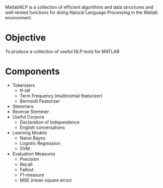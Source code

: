 MatlabNLP is a collection of efficient algorithms and data structures and well-tested functions for doing Natural Language Processing in the Matlab environment. 

Objective
==================
To produce a collection of useful NLP tools for MATLAB

Components
==================
* Tokenizers
    * tf-idf
	* Term Frequency (multinomial featurizer)
	* Bernoulli Featurizer
* Stemmers
* Reverse Stemmer 
* Useful Corpora
    * Declaration of Independence
	* English conversations
* Learning Models
    * Naive Bayes
	* Logistic Regression
	* SVM
* Evaluation Measures
    * Precision
	* Recall
	* Fallout
	* F1-measure
	* MSE (mean square error)
	
